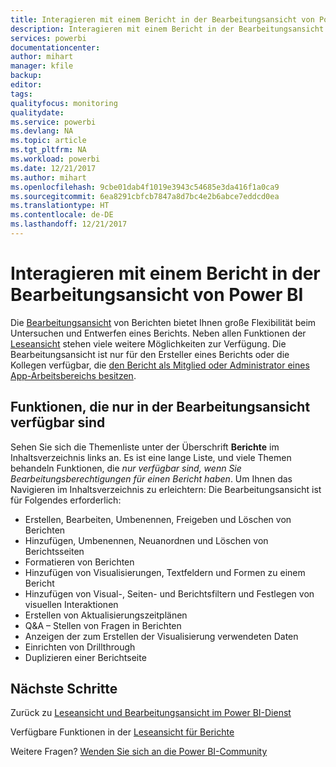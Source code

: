```yaml
---
title: Interagieren mit einem Bericht in der Bearbeitungsansicht von Power BI
description: Interagieren mit einem Bericht in der Bearbeitungsansicht von Power BI
services: powerbi
documentationcenter: 
author: mihart
manager: kfile
backup: 
editor: 
tags: 
qualityfocus: monitoring
qualitydate: 
ms.service: powerbi
ms.devlang: NA
ms.topic: article
ms.tgt_pltfrm: NA
ms.workload: powerbi
ms.date: 12/21/2017
ms.author: mihart
ms.openlocfilehash: 9cbe01dab4f1019e3943c54685e3da416f1a0ca9
ms.sourcegitcommit: 6ea8291cbfcb7847a8d7bc4e2b6abce7eddcd0ea
ms.translationtype: HT
ms.contentlocale: de-DE
ms.lasthandoff: 12/21/2017
---
```

# <a name="interact-with-a-report-in-editing-view-in-power-bi"></a>Interagieren mit einem Bericht in der Bearbeitungsansicht von Power BI
Die [Bearbeitungsansicht](service-reading-view-and-editing-view.md) von Berichten bietet Ihnen große Flexibilität beim Untersuchen und Entwerfen eines Berichts. Neben allen Funktionen der [Leseansicht](service-interact-with-a-report-in-reading-view.md) stehen viele weitere Möglichkeiten zur Verfügung. Die Bearbeitungsansicht ist nur für den Ersteller eines Berichts oder die Kollegen verfügbar, die [den Bericht als Mitglied oder Administrator eines App-Arbeitsbereichs besitzen](service-create-distribute-apps.md).

## <a name="functionality-only-available-in-editing-view"></a>Funktionen, die nur in der Bearbeitungsansicht verfügbar sind
Sehen Sie sich die Themenliste unter der Überschrift **Berichte** im Inhaltsverzeichnis links an. Es ist eine lange Liste, und viele Themen behandeln Funktionen, die *nur verfügbar sind, wenn Sie Bearbeitungsberechtigungen für einen Bericht haben*.  Um Ihnen das Navigieren im Inhaltsverzeichnis zu erleichtern: Die Bearbeitungsansicht ist für Folgendes erforderlich:

* Erstellen, Bearbeiten, Umbenennen, Freigeben und Löschen von Berichten
* Hinzufügen, Umbenennen, Neuanordnen und Löschen von Berichtsseiten
* Formatieren von Berichten
* Hinzufügen von Visualisierungen, Textfeldern und Formen zu einem Bericht
* Hinzufügen von Visual-, Seiten- und Berichtsfiltern und Festlegen von visuellen Interaktionen
* Erstellen von Aktualisierungszeitplänen
* Q&A – Stellen von Fragen in Berichten
* Anzeigen der zum Erstellen der Visualisierung verwendeten Daten 
* Einrichten von Drillthrough
* Duplizieren einer Berichtseite


## <a name="next-steps"></a>Nächste Schritte
Zurück zu [Leseansicht und Bearbeitungsansicht im Power BI-Dienst](service-reading-view-and-editing-view.md)

Verfügbare Funktionen in der [Leseansicht für Berichte](service-interact-with-a-report-in-reading-view.md)

Weitere Fragen? [Wenden Sie sich an die Power BI-Community](http://community.powerbi.com/)

